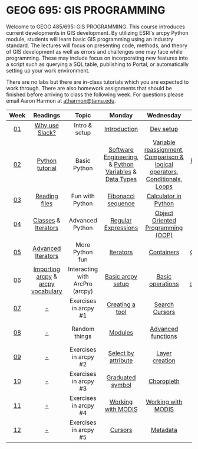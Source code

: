 # GEOG 695: GIS PROGRAMMING


Welcome to GEOG 485/695: GIS PROGRAMMING. This course introduces current developments in GIS development. By utilizing ESRI's arcpy Python module, students will learn basic GIS programming using an industry standard. The lectures will focus on presenting code, methods, and theory of GIS development as well as errors and challenges one may face while programming. These may include focus on incorporating new features into a script such as querying a SQL table, publishing to Portal, or automatically setting up your work environment. 
>
There are no labs but there are in-class tutorials which you are expected to work through. There are also homework assignments that should be finished before arriving to class the following week. For questions please email Aaron Harmon at atharmon@tamu.edu.
>
Week | Readings | Topic | Monday | Wednesday | Friday | Homework
:---: | :---: | :---: | :---: | :---: | :---: | :---:
[01](modules/week01/readme.md) | [Why use Slack?](readings/whyslack.md) | Intro & setup | [Introduction](modules/01.md) | [Dev setup](modules/02.md) | [Dev setup cont.](modules/03.md) | [HW 01](homework/01.md)
[02](modules/week02/readme.md) | [Python tutorial](http://www.letslearnpython.com/learn/lesson/3/step/1/) | Basic Python | [Software Engineering](04__1.md), & [Python Variables](04__2.md) & [Data Types](04__3.md) | [Variable reassignment](modules/05__1.md), [Comparison & logical operators](modules/05__2.md), [Conditionals](modules/05__3.md), [Loops](modules/05__4.md) | [Functions & scope](modules/06.md) | [HW 02](homework/02.md)
[03](modules/week03/readme.md) | [Reading files](http://www.diveintopython3.net/files.html) | Fun with Python | [Fibonacci sequence](modules/07.md) | [Calculator in Python](modules/08.md) | [Python file I/O](modules/09.md) | [HW 03](homework/03.md)
[04](modules/week04/readme.md) | [Classes](http://www.diveintopython3.net/iterators.html) & [Iterators](http://www.diveintopython3.net/advanced-iterators.html) | Advanced Python | [Regular Expressions](modules/10.md) | [Object Oriented Programming (OOP)](modules/11.md) | [Built-In functions](modules/12.md) | [HW 04](homework/04.md)
[05](modules/week05/readme.md) | [Advanced Iterators](http://www.diveintopython3.net/advanced-iterators.html) | More Python fun | [Iterators](modules/13.md) | [Containers](modules/14.md) | [Cryptarithm](modules/15.md) | [HW 05](homework/05.md)
[06](modules/week06/readme.md) | [Importing arcpy](http://pro.arcgis.com/en/pro-app/arcpy/get-started/importing-arcpy.htm) & [arcpy vocabulary](http://pro.arcgis.com/en/pro-app/arcpy/get-started/essential-arcpy-vocabulary.htm) | Interacting with ArcPro (arcpy) | [Basic arcpy setup](modules/16.md) | [Basic operations](modules/17.md) | [Creating connections](modules/18.md) | [HW 06](homework/06.md)
[07](modules/week07/readme.md) | [-](readings/whyslack.md) | Exercises in arcpy #1 | [Creating a tool](modules/19.md) | [Search Cursors](modules/20.md) | [Creating a toolbox](modules/21.md) | [HW 07](homework/07.md)
[08](modules/week08/readme.md) | [-](GOTTAADDAPAGEHERE.md) | Random things | [Modules](modules/22.md) | [Advanced functions](modules/23.md) | [Advanced functions cont.](modules/24.md) | [HW 08](homework/08.md)
[09](modules/week09/readme.md) | [-]() | Exercises in arcpy #2 | [Select by attribute](modules/25.md) | [Layer creation](modules/26.md) | [Clip / Intersect / Dissolve](modules/27.md) | [HW 09](homework/09.md)
[10](modules/week10/readme.md) | [-]() | Exercises in arcpy #3 | [Graduated symbol](modules/28.md) | [Choropleth](modules/29.md) | [Raster generation](modules/30.md) | [HW 10](homework/10.md)
[11](modules/week11/readme.md) | [-]() | Exercises in arcpy #4 | [Working with MODIS](modules/31.md) | [Working with MODIS](modules/32.md) | [Model Builder](modules/33.md) | [HW 11](homework/11.md)
[12](modules/week12/readme.md) | [-]() | Exercises in arcpy #5 | [Cursors](modules/34.md) | [Metadata](modules/35.md) | [GeoEvent server?](modules/36.md) | [HW 12](homework/12.md)
